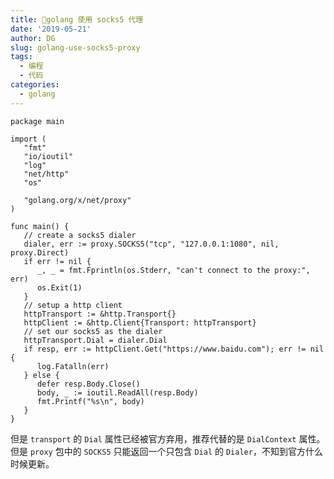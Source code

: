 ```yaml
---
title: 🐬golang 使用 socks5 代理
date: '2019-05-21'
author: DG
slug: golang-use-socks5-proxy
tags:
  - 编程
  - 代码
categories: 
  - golang
---
```


```golang
package main

import (
   "fmt"
   "io/ioutil"
   "log"
   "net/http"
   "os"

   "golang.org/x/net/proxy"
)

func main() {
   // create a socks5 dialer
   dialer, err := proxy.SOCKS5("tcp", "127.0.0.1:1080", nil, proxy.Direct)
   if err != nil {
      _, _ = fmt.Fprintln(os.Stderr, "can't connect to the proxy:", err)
      os.Exit(1)
   }
   // setup a http client
   httpTransport := &http.Transport{}
   httpClient := &http.Client{Transport: httpTransport}
   // set our socks5 as the dialer
   httpTransport.Dial = dialer.Dial
   if resp, err := httpClient.Get("https://www.baidu.com"); err != nil {
      log.Fatalln(err)
   } else {
      defer resp.Body.Close()
      body, _ := ioutil.ReadAll(resp.Body)
      fmt.Printf("%s\n", body)
   }
}
```

但是 `transport` 的 `Dial` 属性已经被官方弃用，推荐代替的是 `DialContext` 属性。但是 `proxy` 包中的 `SOCKS5` 只能返回一个只包含 `Dial` 的 `Dialer`，不知到官方什么时候更新。

